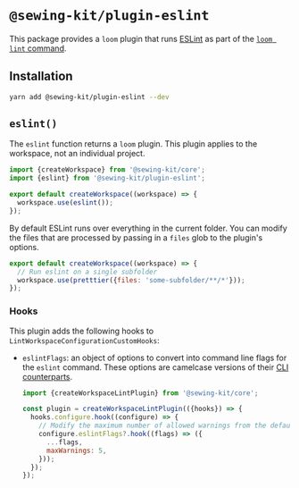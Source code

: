 # `@sewing-kit/plugin-eslint`

This package provides a `loom` plugin that runs [ESLint](https://eslint.org) as part of the [`loom lint` command](TODO).

## Installation

```sh
yarn add @sewing-kit/plugin-eslint --dev
```

## `eslint()`

The `eslint` function returns a `loom` plugin. This plugin applies to the workspace, not an individual project.

```js
import {createWorkspace} from '@sewing-kit/core';
import {eslint} from '@sewing-kit/plugin-eslint';

export default createWorkspace((workspace) => {
  workspace.use(eslint());
});
```

By default ESLint runs over everything in the current folder. You can modify the files that are processed by passing in a `files` glob to the plugin's options.

```js
export default createWorkspace((workspace) => {
  // Run eslint on a single subfolder
  workspace.use(pretttier({files: 'some-subfolder/**/*'}));
});
```

### Hooks

This plugin adds the following hooks to `LintWorkspaceConfigurationCustomHooks`:

- `eslintFlags`: an object of options to convert into command line flags for the `eslint` command. These options are camelcase versions of their [CLI counterparts](https://eslint.org/docs/user-guide/command-line-interface).

  ```js
  import {createWorkspaceLintPlugin} from '@sewing-kit/core';

  const plugin = createWorkspaceLintPlugin(({hooks}) => {
    hooks.configure.hook((configure) => {
      // Modify the maximum number of allowed warnings from the default of 0
      configure.eslintFlags?.hook((flags) => ({
        ...flags,
        maxWarnings: 5,
      }));
    });
  });
  ```

